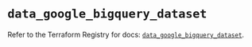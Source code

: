 # `data_google_bigquery_dataset`

Refer to the Terraform Registry for docs: [`data_google_bigquery_dataset`](https://registry.terraform.io/providers/hashicorp/google/5.25.0/docs/data-sources/bigquery_dataset).
